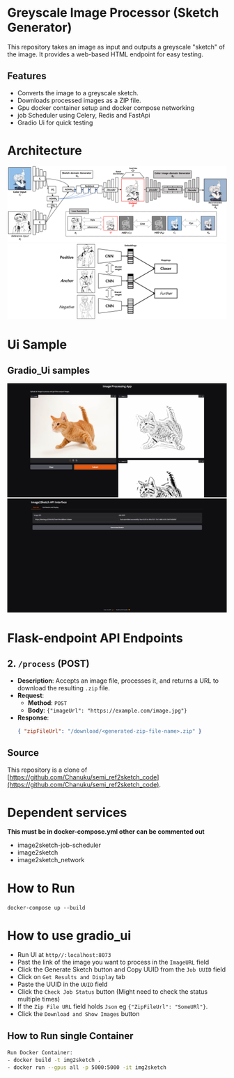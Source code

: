 # Greyscale Image Processor (Sketch Generator)

This repository takes an image as input and outputs a greyscale "sketch" of the image. It provides a web-based HTML endpoint for easy testing.

## Features

- Converts the image to a greyscale sketch.
- Downloads processed images as a ZIP file.
- Gpu docker container setup and docker compose networking
- job Scheduler using Celery, Redis and FastApi 
- Gradio Ui for quick testing

# Architecture

![Alt text](assets/1.png)
![Alt text](assets/2.png)

# Ui Sample

## Gradio_Ui samples

![Alt text](assets/3.png)
![Alt text](assets/4.png)

# Flask-endpoint API Endpoints

## 2. `/process` (POST)

- **Description**: Accepts an image file, processes it, and returns a URL to download the resulting `.zip` file.
- **Request**:
  - **Method**: `POST`
  - **Body**: `{"imageUrl": "https://example.com/image.jpg"}`
- **Response**:
  ```json
  { "zipFileUrl": "/download/<generated-zip-file-name>.zip" }
  ```

## Source

This repository is a clone of [https://github.com/Chanuku/semi_ref2sketch_code](https://github.com/Chanuku/semi_ref2sketch_code).

# Dependent services

**This must be in docker-compose.yml other can be commented out**

- image2sketch-job-scheduler
- image2sketch
- image2sketch_network

# How to Run

`docker-compose up --build`

# How to use gradio_ui

- Run UI at `http//:localhost:8073`
- Past the link of the image you want to process in the `ImageURL` field
- Click the Generate Sketch button and Copy UUID from the `Job UUID` field
- Click on `Get Results and Display` tab
- Paste the UUID in the `UUID` field
- Click the `Check Job Status` button (Might need to check the status multiple times)
- If the `Zip File URL` field holds `Json` eg `{"ZipFileUrl": "SomeURl"}`.
- Click the `Download and Show Images` button

## How to Run single Container

```bash
Run Docker Container:
- docker build -t img2sketch .
- docker run --gpus all -p 5000:5000 -it img2sketch
```